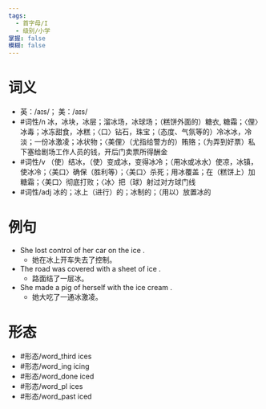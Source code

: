 ```yaml
---
tags:
  - 首字母/I
  - 级别/小学
掌握: false
模糊: false
---
```

# 词义
- 英：/aɪs/； 美：/aɪs/
- #词性/n  冰，冰块，冰层；溜冰场，冰球场；（糕饼外面的）糖衣, 糖霜；〈俚〉冰毒；冰冻甜食，冰糕；〈口〉钻石，珠宝；（态度、气氛等的）冷冰冰，冷淡；一份冰激凌；冰状物；〈美俚〉（尤指给警方的）贿赂；（为弄到好票）私下塞给剧场工作人员的钱，开后门卖票所得酬金
- #词性/v  （使）结冰，（使）变成冰，变得冰冷；（用冰或冰水）使凉，冰镇，使冰冷；〈美口〉确保（胜利等）；〈美口〉杀死；用冰覆盖；在（糕饼上）加糖霜；〈美口〉彻底打败；〈冰〉把（球）射过对方球门线
- #词性/adj  冰的；冰上（进行）的；冰制的；（用以）放置冰的
# 例句
- She lost control of her car on the ice .
	- 她在冰上开车失去了控制。
- The road was covered with a sheet of ice .
	- 路面结了一层冰。
- She made a pig of herself with the ice cream .
	- 她大吃了一通冰激凌。
# 形态
- #形态/word_third ices
- #形态/word_ing icing
- #形态/word_done iced
- #形态/word_pl ices
- #形态/word_past iced
